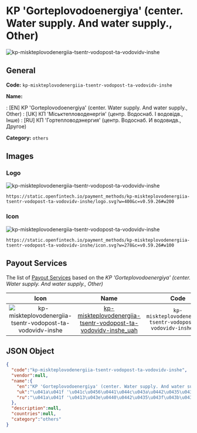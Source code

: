 
# KP 'Gorteplovodoenergiya' (center. Water supply. And water supply., Other) 
![kp-miskteplovodenergiia-tsentr-vodopost-ta-vodovidv-inshe](https://static.openfintech.io/payment_methods/kp-miskteplovodenergiia-tsentr-vodopost-ta-vodovidv-inshe/logo.svg?w=400&c=v0.59.26#w200)  

## General 
**Code:** `kp-miskteplovodenergiia-tsentr-vodopost-ta-vodovidv-inshe` 
 
**Name:** 
 
:	[EN] KP 'Gorteplovodoenergiya' (center. Water supply. And water supply., Other) 
:	[UK] КП 'Міськтепловоденергія' (центр. Водоснаб. І водовідв., Інше) 
:	[RU] КП 'Гортепловодэнергия' (центр. Водоснаб. И водовидв., Другое) 
 
**Category:** `others` 
 

## Images 

### Logo 
![kp-miskteplovodenergiia-tsentr-vodopost-ta-vodovidv-inshe](https://static.openfintech.io/payment_methods/kp-miskteplovodenergiia-tsentr-vodopost-ta-vodovidv-inshe/logo.svg?w=400&c=v0.59.26#w200)  

```
https://static.openfintech.io/payment_methods/kp-miskteplovodenergiia-tsentr-vodopost-ta-vodovidv-inshe/logo.svg?w=400&c=v0.59.26#w200
```  

### Icon 
![kp-miskteplovodenergiia-tsentr-vodopost-ta-vodovidv-inshe](https://static.openfintech.io/payment_methods/kp-miskteplovodenergiia-tsentr-vodopost-ta-vodovidv-inshe/icon.svg?w=278&c=v0.59.26#w100)  

```
https://static.openfintech.io/payment_methods/kp-miskteplovodenergiia-tsentr-vodopost-ta-vodovidv-inshe/icon.svg?w=278&c=v0.59.26#w100
```  

## Payout Services 
 
The list of [Payout Services](/payout-services/) based on the _KP 'Gorteplovodoenergiya' (center. Water supply. And water supply., Other)_ 

|Icon|Name|Code| 
|:---:|:---:|:---:| 
|![kp-miskteplovodenergiia-tsentr-vodopost-ta-vodovidv-inshe](https://static.openfintech.io/payout_methods/kp-miskteplovodenergiia-tsentr-vodopost-ta-vodovidv-inshe/icon.png?w=278&c=v0.59.26#w40) |[kp-miskteplovodenergiia-tsentr-vodopost-ta-vodovidv-inshe_uah](/payout-services/kp-miskteplovodenergiia-tsentr-vodopost-ta-vodovidv-inshe_uah/)|`kp-miskteplovodenergiia-tsentr-vodopost-ta-vodovidv-inshe_uah`| 
 

## JSON Object 

```json
{
  "code":"kp-miskteplovodenergiia-tsentr-vodopost-ta-vodovidv-inshe",
  "vendor":null,
  "name":{
    "en":"KP 'Gorteplovodoenergiya' (center. Water supply. And water supply., Other)",
    "uk":"\u041a\u041f '\u041c\u0456\u0441\u044c\u043a\u0442\u0435\u043f\u043b\u043e\u0432\u043e\u0434\u0435\u043d\u0435\u0440\u0433\u0456\u044f' (\u0446\u0435\u043d\u0442\u0440. \u0412\u043e\u0434\u043e\u0441\u043d\u0430\u0431. \u0406 \u0432\u043e\u0434\u043e\u0432\u0456\u0434\u0432., \u0406\u043d\u0448\u0435)",
    "ru":"\u041a\u041f '\u0413\u043e\u0440\u0442\u0435\u043f\u043b\u043e\u0432\u043e\u0434\u044d\u043d\u0435\u0440\u0433\u0438\u044f' (\u0446\u0435\u043d\u0442\u0440. \u0412\u043e\u0434\u043e\u0441\u043d\u0430\u0431. \u0418 \u0432\u043e\u0434\u043e\u0432\u0438\u0434\u0432., \u0414\u0440\u0443\u0433\u043e\u0435)"
  },
  "description":null,
  "countries":null,
  "category":"others"
}
```  
